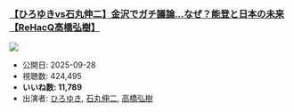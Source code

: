 ### [【ひろゆきvs石丸伸二】金沢でガチ議論…なぜ？能登と日本の未来【ReHacQ高橋弘樹】](https://www.youtube.com/watch?v=mDEe9GQ4CHQ)
[![](https://img.youtube.com/vi/mDEe9GQ4CHQ/sddefault.jpg)](https://www.youtube.com/watch?v=mDEe9GQ4CHQ)
-   公開日: 2025-09-28
-   視聴数: 424,495
-   **いいね数: 11,789**
-   出演者: [ひろゆき](/rehacq_fan/people/ひろゆき "wikilink"), [石丸伸二](/rehacq_fan/people/石丸伸二 "wikilink"), [高橋弘樹](/rehacq_fan/people/高橋弘樹 "wikilink")

